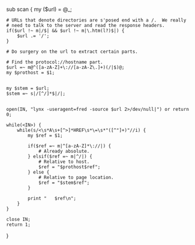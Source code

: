 sub scan {
    my ($url) = @_;

    # URLs that denote directories are s'posed end with a /.  We really
    # need to talk to the server and read the response headers.
    if($url !~ m|/$| && $url !~ m|\.htm(l?)$|) {
        $url .= '/';
    }

    # Do surgery on the url to extract certain parts.

    # Find the protocol://hostname part.
    $url =~ m@^([a-zA-Z]+\://[a-zA-Z\.]+)(/|$)@;
    my $prothost = $1;

    
    my $stem = $url;
    $stem =~ s|/[^/]*$|/|;

    
    open(IN, "lynx -useragent=fred -source $url 2>/dev/null|") or return 0;

    while(<IN>) {
        while(s/<\s*A\s+[^>]*HREF\s*\=\s*"([^"]+)"//i) {
            my $ref = $1;

            if($ref =~ m|^[a-zA-Z]*\://|) {
                # Already absolute.
            } elsif($ref =~ m|^/|) {
                # Relative to host.
                $ref = "$prothost$ref";
            } else {
                # Relative to page location.
                $ref = "$stem$ref";
            }

            print "   $ref\n";
        }
    }

    close IN;
    return 1;
}
